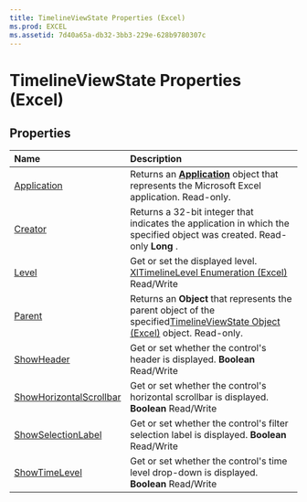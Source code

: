 ```yaml
---
title: TimelineViewState Properties (Excel)
ms.prod: EXCEL
ms.assetid: 7d40a65a-db32-3bb3-229e-628b9780307c
---
```



# TimelineViewState Properties (Excel)

## Properties



|**Name**|**Description**|
|:-----|:-----|
|[Application](timelineviewstate-application-property-excel.md)|Returns an  **[Application](application-object-excel.md)** object that represents the Microsoft Excel application. Read-only.|
|[Creator](timelineviewstate-creator-property-excel.md)|Returns a 32-bit integer that indicates the application in which the specified object was created. Read-only  **Long** .|
|[Level](timelineviewstate-level-property-excel.md)|Get or set the displayed level. [XlTimelineLevel Enumeration (Excel)](xltimelinelevel-enumeration-excel.md) Read/Write|
|[Parent](timelineviewstate-parent-property-excel.md)|Returns an  **Object** that represents the parent object of the specified[TimelineViewState Object (Excel)](timelineviewstate-object-excel.md) object. Read-only.|
|[ShowHeader](timelineviewstate-showheader-property-excel.md)|Get or set whether the control's header is displayed.  **Boolean** Read/Write|
|[ShowHorizontalScrollbar](timelineviewstate-showhorizontalscrollbar-property-excel.md)|Get or set whether the control's horizontal scrollbar is displayed.  **Boolean** Read/Write|
|[ShowSelectionLabel](timelineviewstate-showselectionlabel-property-excel.md)|Get or set whether the control's filter selection label is displayed.  **Boolean** Read/Write|
|[ShowTimeLevel](timelineviewstate-showtimelevel-property-excel.md)|Get or set whether the control's time level drop-down is displayed.  **Boolean** Read/Write|


